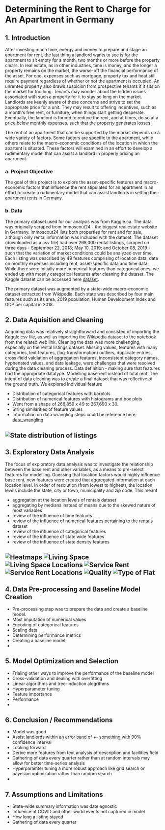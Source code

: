# Determining the Rent to Charge for An Apartment in Germany
## 1. Introduction
After investing much time, energy and money to prepare and stage an apartment for rent, the last thing a landlord wants to see is for the apartment to sit empty for a month, two months or more before the property clears. In real estate, as in other industries, time is money, and the longer a property remains on the market, the worse-off the financial performance of the asset. For one, expenses such as mortgage, property tax and heat still require payment regardless of whether or not the apartment is occupied.  An unrented property also draws suspicion from prospective tenants if it sits on the market for too long. Tenants may wonder about the hidden issues associated with such a property for it to stay so long on the market. Landlords are keenly aware of these concerns and strive to set the appropriate price for a unit. They may result to offering incentives, such as a month's free rent, or furniture, when things start getting desperate. Eventually, the landlord is forced to reduce the rent, and at times, do so at a price below monthly expenses, such that the property generates losses. 

The rent of an apartment that can be supported by the market depends on a wide variety of factors. Some factors are specific to the apartment, while others relate to the macro-economic conditions of the location in which the apartent is situated. These factors will examined in an effort to develop a rudimentary model that can assist a landlord in properly pricing an apartment.

### a. Project Objective
The goal of this project is to explore the asset-specific features and macro-economic factors that influence the rent stipulated for an apartment in an effort to create a rudimentary model that can assist landlords in setting their apartment rents in Germany.

### b. Data
The primary dataset used for our analysis was from Kaggle.ca. The data was originally scraped from Immoscout24 - the biggest real estate website in Germany. Immoscout24 lists both properties for rent and for sale, although only rental information was included with the dataset. The dataset (downloaded as a csv file) had over 268,000 rental listings, scraped on three days - September 22, 2018; May 10, 2019; and October 08, 2019 - such that the variation of market conditions could be analyzed over time. Each listing was described by 49 features comprising of location data, data on monthly expenses including rent, asset-specific data and time data. While there were initially more numerical features than categorical ones, we ended up with mostly categorical features after cleaning the dataset. The Kaggle dataset can be accessed here [dataset](https://www.kaggle.com/corrieaar/apartment-rental-offers-in-germany).

The primary dataset was augmented by a state-wide macro-economic dataset extracted from Wikipedia. Each state was described by four main features such as its area, 2019 population, Human Development Index and GDP per capital in 2018. 


## 2. Data Aquisition and Cleaning
Acquiring data was relatively straightforward and consisted of importing the Kaggle csv file, as well as importing the Wikipedia dataset to the notebook from the related web link. Cleaning the data was more challenging, especially on the rental listings dataset. Missing values, features with many categories, text features, (log-transformation) outliers, duplicate entries, cross-field valdiation of aggregation features, inconsistent category names, hyphenated values, and data leakage, were challenges that were resolved during the data cleaning process. Data definition - making sure that features had the appropriate datatype. Modelling base rent instead of total rent. The intent of data cleaning was to create a final dataset that was reflective of the ground truth. 
We explored individual feature
- Distribution of categorical features with barplots
- Distribution of numerical features with histograms and box plots
- Went from a shape of 268,859 x 49 to 267,690 x 30.
- String similarities of feature values
- Information on data wrangling steps could be reference here: [data_wrangling](http://localhost:8888/notebooks/Capstones/Capstone_2/german_apartment_rentals/notebooks/A_data_wrangling_final.ipynb). 

![State distribution of listings](./reports/figures/state_listings_distr.png)
- 
## 3. Exploratory Data Analysis
The focus of exploratory data analysis was to investigate the relationship between the base rent and other variables, as a means to pre-select features for modelling. Guessing that location factors would highly influence base rent, new features were created that aggregated information at each location level. In order of resolution (from lowest to highest), the location levels include the state, city or town, municipality and zip code. This meant
- aggregation at the location levels of rentals dataset
-   aggregating by medians instead of means due to the skewed nature of most variables
- review of the influence of time features
- review of the influence of numerical features pertaining to the rentals dataset
- review of the influence of categorical features
- review of the influence of state wide features
- review of the influence of state density features

![Heatmaps](./reports/figures/map.png)
![Living Space](./reports/figures/livingSpace_rent.png)
![Living Space Locations](./reports/figures/LivingSpace_rent_all.png)
![Service Rent](./reports/figures/service_rent.png)
![Service Rent Locations](./reports/figures/service_rent_all.png)
![Quality](./reports/figures/qual_rent.png)
![Type of Flat](./reports/figures/flat_rent.png)
- 
## 4. Data Pre-processing and Baseline Model Creation
- Pre-processing step was to prepare the data and create a baseline model.
- Most imputation of numerical values
- Encoding of categorical features
- Scaling data
- Determining performance metrics
- Creating a baseline model
- 
## 5. Model Optimization and Selection
- Trialing other ways to improve the performance of the baseline model
- Cross-validation and dealing with overfitting
- Linear algorithms and tree-induction alogrithms
- Hyperparameter tuning
- Feature importance
- Performance
- 
## 6. Conclusion / Recommendations
- Model was good
- Assist landlords within an error band of +- something with 90% confidence interval
- Looking forward
-   Derive more features from text analysis of description and facilities field
-   Gathering of data every quarter rather than at random intervals may allow for better time-series analysis
-   Hyperparamter tuning a more robust approach like grid search or bayesian optimization rather than random search
-  
## 7. Assumptions and Limitations
- State-wide summary information was date agnostic
- Influence of COVID and other world events not captured in model
- How long a listing stayed 
- Gathering of data every quarter
